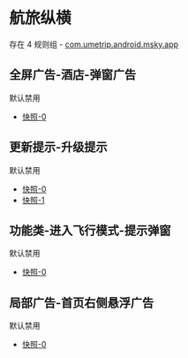 # 航旅纵横

存在 4 规则组 - [com.umetrip.android.msky.app](/src/apps/com.umetrip.android.msky.app.ts)

## 全屏广告-酒店-弹窗广告

默认禁用

- [快照-0](https://i.gkd.li/import/12909632)

## 更新提示-升级提示

默认禁用

- [快照-0](https://i.gkd.li/import/12838294)
- [快照-1](https://i.gkd.li/import/12838293)

## 功能类-进入飞行模式-提示弹窗

默认禁用

- [快照-0](https://i.gkd.li/import/12750185)

## 局部广告-首页右侧悬浮广告

默认禁用

- [快照-0](https://i.gkd.li/import/12783264)
